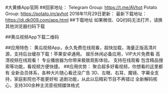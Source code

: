 #大黄蜂App官网
##回家地址：
 Telegram Group: https://t.me/AVhot
 Potato Group: https://potato.im/avhot
2018年11月29日更新：
 最新下载地址：https://di.dk009.com/app.html
##下载地址
如果微信、QQ扫码无法打开，请换其他浏览器扫码下载

##黄瓜视频App下载二维码

##应用特色：
黄瓜视频App，永久免费在线观看，超快加载，海量正版高清片源，支持后台缓存下载！苹果安卓通用。
娱乐休闲必备应用，VIP大片免费看
高清视频在线观看！
专业播放器为你带来极致观影体验。
支持在线观看
包含精品搜索等功能，看视频方便快捷。
##应用优势：
聚合超多好看视频，你想看的这里都有
全新会员体系，各种大片随心看还没广告
3D、左眼、右耳、魔镜、字幕全支持，家庭影院也不能更好啦
追剧功能，从此以后精彩节目不再错过
全新解码核心，支持300余种主流音视频媒体格式
